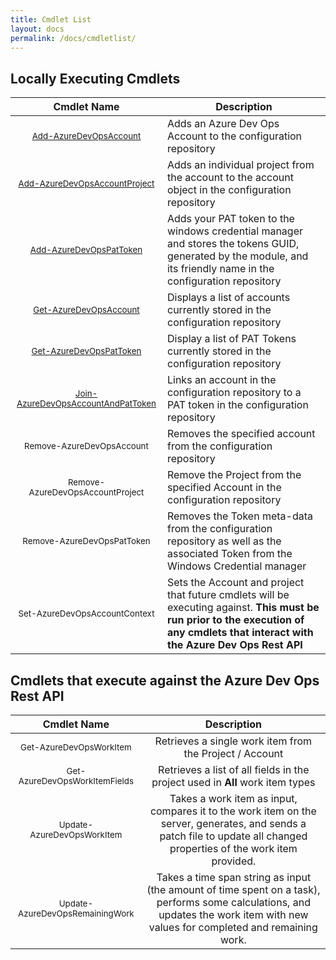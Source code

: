 ```yaml
---
title: Cmdlet List
layout: docs
permalink: /docs/cmdletlist/
---
```


## Locally Executing Cmdlets

| Cmdlet Name | Description |
| :---: | --- |
| [<small class="cmdlet">Add-AzureDevOpsAccount</small>](/docs/cmdlets/addaccount/) | Adds an Azure Dev Ops Account to the configuration repository |
| [<small class="cmdlet">Add-AzureDevOpsAccountProject</small>](/docs/cmdlets/addaccountproject/) | Adds an individual project from the account to the account object in the configuration repository |
| [<small class="cmdlet">Add-AzureDevOpsPatToken</small>](/docs/cmdlets/addpattoken/) | Adds your PAT token to the windows credential manager and stores the tokens GUID, generated by the module, and its friendly name in the configuration repository |
| [<small class="cmdlet">Get-AzureDevOpsAccount</small>](/docs/cmdlets/getaccount/) | Displays a list of accounts currently stored in the configuration repository |
| [<small class="cmdlet">Get-AzureDevOpsPatToken</small>](/docs/cmdlets/getpattoken/) | Display a list of PAT Tokens currently stored in the configuration repository |
| [<small class="cmdlet">Join-AzureDevOpsAccountAndPatToken</small>](/docs/cmdlets/joinaccountandpattoken/) | Links an account in the configuration repository to a PAT token in the configuration repository |
| <small class="cmdlet">Remove-AzureDevOpsAccount</small> | Removes the specified account from the configuration repository |
| <small class="cmdlet">Remove-AzureDevOpsAccountProject</small> | Remove the Project from the specified Account in the configuration repository |
| <small class="cmdlet">Remove-AzureDevOpsPatToken</small> | Removes the Token meta-data from the configuration repository as well as the associated Token from the Windows Credential manager |
| <small class="cmdlet">Set-AzureDevOpsAccountContext</small> | Sets the Account and project that future cmdlets will be executing against. **This must be run prior to the execution of any cmdlets that interact with the Azure Dev Ops Rest API** |

## Cmdlets that execute against the Azure Dev Ops Rest API

| Cmdlet Name | Description |
| :---: | :---: |
| <small class="cmdlet">Get-AzureDevOpsWorkItem</small> | Retrieves a single work item from the Project / Account |
| <small class="cmdlet">Get-AzureDevOpsWorkItemFields</small> | Retrieves a list of all fields in the project used in **All** work item types |
| <small class="cmdlet">Update-AzureDevOpsWorkItem</small> | Takes a work item as input, compares it to the work item on the server, generates, and sends a patch file to update all changed properties of the work item provided. |
| <small class="cmdlet">Update-AzureDevOpsRemainingWork</small> | Takes a time span string as input (the amount of time spent on a task), performs some calculations, and updates the work item with new values for completed and remaining work. |